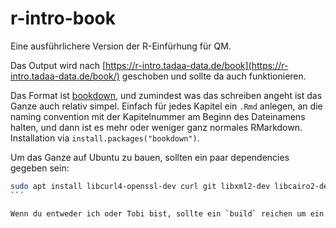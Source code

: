 # r-intro-book

Eine ausführlichere Version der R-Einfürhung für QM.

Das Output wird nach [https://r-intro.tadaa-data.de/book](https://r-intro.tadaa-data.de/book/) geschoben und sollte da auch funktionieren.

Das Format ist [bookdown](https://bookdown.org/yihui/bookdown/usage.html), und zumindest was das schreiben angeht ist das Ganze auch relativ simpel. Einfach für jedes Kapitel ein `.Rmd` anlegen, an die naming convention mit der Kapitelnummer am Beginn des Dateinamens halten, und dann ist es mehr oder weniger ganz normales RMarkdown.  
Installation via `install.packages("bookdown")`.  

Um das Ganze auf Ubuntu zu bauen, sollten ein paar dependencies gegeben sein:

```bash
sudo apt install libcurl4-openssl-dev curl git libxml2-dev libcairo2-dev xvfb calibre
``´

Wenn du entweder ich oder Tobi bist, sollte ein `build` reichen um ein Update auf die Website zu starten, ansonsten, äh… tu Dinge mit git und mach einen Pull Request oder sowas. You get the idea.
